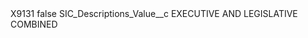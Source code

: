 <?xml version="1.0" encoding="UTF-8"?>
<CustomMetadata xmlns="http://soap.sforce.com/2006/04/metadata" xmlns:xsi="http://www.w3.org/2001/XMLSchema-instance" xmlns:xsd="http://www.w3.org/2001/XMLSchema">
    <label>X9131</label>
    <protected>false</protected>
    <values>
        <field>SIC_Descriptions_Value__c</field>
        <value xsi:type="xsd:string">EXECUTIVE AND LEGISLATIVE COMBINED</value>
    </values>
</CustomMetadata>
